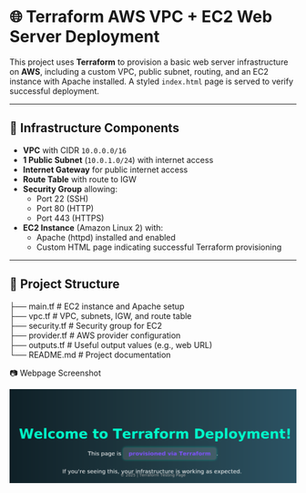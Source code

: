 # 🌐 Terraform AWS VPC + EC2 Web Server Deployment

This project uses **Terraform** to provision a basic web server infrastructure on **AWS**, including a custom VPC, public subnet, routing, and an EC2 instance with Apache installed. A styled `index.html` page is served to verify successful deployment.

---

## 🧱 Infrastructure Components

- **VPC** with CIDR `10.0.0.0/16`
- **1 Public Subnet** (`10.0.1.0/24`) with internet access
- **Internet Gateway** for public internet access
- **Route Table** with route to IGW
- **Security Group** allowing:
  - Port 22 (SSH)
  - Port 80 (HTTP)
  - Port 443 (HTTPS)
- **EC2 Instance** (Amazon Linux 2) with:
  - Apache (httpd) installed and enabled
  - Custom HTML page indicating successful Terraform provisioning

---

## 📁 Project Structure



├── main.tf              # EC2 instance and Apache setup<br>
├── vpc.tf               # VPC, subnets, IGW, and route table<br>
├── security.tf          # Security group for EC2<br>
├── provider.tf          # AWS provider configuration<br>
├── outputs.tf           # Useful output values (e.g., web URL)<br>
└── README.md            # Project documentation<br>

📷 Webpage Screenshot

![Image alt](https://github.com/faisalanwar11/terraform-projects/blob/main/images/webpage.png?raw=true)

